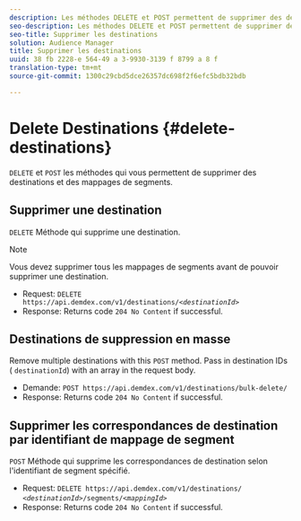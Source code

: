 ```yaml
---
description: Les méthodes DELETE et POST permettent de supprimer des destinations et des mappages de segments.
seo-description: Les méthodes DELETE et POST permettent de supprimer des destinations et des mappages de segments.
seo-title: Supprimer les destinations
solution: Audience Manager
title: Supprimer les destinations
uuid: 38 fb 2228-e 564-49 a 3-9930-3139 f 8799 a 8 f
translation-type: tm+mt
source-git-commit: 1300c29cbd5dce26357dc698f2f6efc5bdb32bdb

---
```



# Delete Destinations {#delete-destinations}

`DELETE` et `POST` les méthodes qui vous permettent de supprimer des destinations et des mappages de segments.

<!-- r_delete_destinations_all.xml -->

## Supprimer une destination

`DELETE` Méthode qui supprime une destination.

>[!NOTE]
>
>Vous devez supprimer tous les mappages de segments avant de pouvoir supprimer une destination.

* Request: `DELETE https://api.demdex.com/v1/destinations/`*`<destinationId>`*
* Response: Returns code `204 No Content` if successful.

## Destinations de suppression en masse

Remove multiple destinations with this `POST` method. Pass in destination IDs ( `destinationId`) with an array in the request body.

* Demande: `POST https://api.demdex.com/v1/destinations/bulk-delete/`
* Response: Returns code `204 No Content` if successful.

## Supprimer les correspondances de destination par identifiant de mappage de segment

`POST` Méthode qui supprime les correspondances de destination selon l&#39;identifiant de segment spécifié.

* Request: `DELETE https://api.demdex.com/v1/destinations/` *`<destinationId>`*`/segments/`*`<mappingId>`*
* Response: Returns code `204 No Content` if successful.